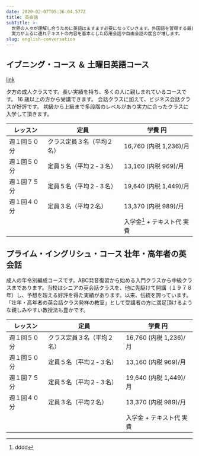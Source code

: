 ```yaml
---
date: 2020-02-07T05:36:04.577Z
title: 英会話
subTitle: >-
  世界の人々が理解し合うために英語はますます必要になっていきます。外国語を習得する最良の方法は『言葉のリズム』にまず慣れることです。初歩の段階ではテキストの内容に沿った会話練習が多く、
  実力が上るに連れテキストの内容を基本とした応用会話や自由会話の度合が増します。
slug: english-conversation
---
```

## イブニング・コース ＆ 土曜日英語コース[](/media/sample.pdf)

[link](media/sample.pdf)

[](/media/sample.pdf)タ方の成人クラスです。長い実績を持ち、多くの人に親しまれているコースです。 16 歳以上の方から受講できます。 会話クラスに加えて、ビジネス会話クラスが好評です。 初級から上級まで多段階のレベルがあり実力に合ったクラスに入学して頂きます。

| レッスン   | 定員            | 学費 円                |
| ------ | ------------- | ------------------- |
| 週１回５０分 | クラス定員３名（平均２名） | 16,760 (内税 1,236)/月 |
| 週１回５０分 | 定員５名（平均２-３名）  | 13,160 (内税 969)/月   |
| 週１回７５分 | 定員５名（平均２-３名）  | 19,640 (内税 1,449)/月 |
| 週１回４０分 | 定員３名（平均２名）    | 13,370 (内税 989)/月   |
|        |               | 入学金[^1] + テキスト代 実費    |

[^1]: dddd


## プライム・イングリシュ・コース 壮年・高年者の英会話

成人の年令別編成コースです。ABC発音復習から始める入門クラスから中級クラスまであります。当校はシニアの英会話クラスを、他に先駆けて開講（１９７８年）し、予想を超える好評を得た実績があります。以来、伝統を誇っています。「壮年・高年者の英会話クラス発祥の教室」として受講者の方に満足頂けるような親しみやすい教授法も豊かです。

| レッスン   | 定員            | 学費 円                |
| ------ | ------------- | ------------------- |
| 週１回５０分 | クラス定員３名（平均２名） | 16,760 (内税 1,236)/月 |
| 週１回５０分 | 定員５名（平均２-３名）  | 13,160 (内税 969)/月   |
| 週１回７５分 | 定員５名（平均２-３名）  | 19,640 (内税 1,449)/月 |
| 週１回４０分 | 定員３名（平均２名）    | 13,370 (内税 989)/月   |
|        |               | 入学金 + テキスト代 実費      |
